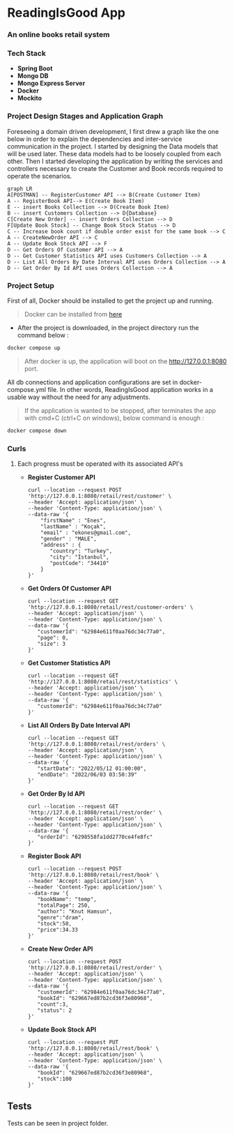 # ReadingIsGood App
### An online books retail system
### Tech Stack
* **Spring Boot**
* **Mongo DB**
* **Mongo Express Server**
* **Docker**
* **Mockito**
### Project Design Stages and Application Graph

Foreseeing a domain driven development, I first drew a graph like the one below in order to explain the dependencies and 
inter-service communication in the project. I started by designing the Data models that will be used later. 
These data models had to be loosely coupled from each other. Then I started developing the application by 
writing the services and controllers necessary to create the Customer and Book records required to operate the scenarios.

```mermaid  
graph LR  
A[POSTMAN] -- RegisterCustomer API --> B(Create Customer Item)  
A -- RegisterBook API--> E(Create Book Item)  
E -- insert Books Collection --> D(Create Book Item)  
B -- insert Customers Collection --> D{Database}  
C[Create New Order] -- insert Orders Collection --> D
F[Update Book Stock] -- Change Book Stock Status --> D
C -- Increase book count if double order exist for the same book --> C  
A -- CreateNewOrder API --> C
A -- Update Book Stock API --> F
D -- Get Orders Of Customer API --> A
D -- Get Customer Statistics API uses Customers Collection --> A
D -- List All Orders By Date Interval API uses Orders Collection --> A
D -- Get Order By Id API uses Orders Collection --> A
```

### Project Setup

First of all, Docker should be installed to get the project up and running.
> Docker can be installed from [here](https://docs.docker.com/desktop/mac/install/)
* After the project is downloaded, in the project directory run the command below :
```bash  
docker compose up
```  
> After docker is up, the application will boot on the http://127.0.0.1:8080 port.

All db connections and application configurations are set in docker-compose.yml file.
In other words, ReadingIsGood application works in a usable way without the need for any adjustments.

> If the application is wanted to be stopped, after terminates the app with cmd+C (ctrl+C on windows), below command is enough :

```bash  
docker compose down
```  
### Curls

1. Each progress must be operated with its associated API's
    * **Register Customer API**
      ```
      curl --location --request POST 'http://127.0.0.1:8080/retail/rest/customer' \
      --header 'Accept: application/json' \
      --header 'Content-Type: application/json' \
      --data-raw '{
          "firstName" : "Enes",
          "lastName" : "Koçak",
          "email" : "ekones@gmail.com",
          "gender" : "MALE",
          "address" : {
             "country": "Turkey",
             "city": "İstanbul",
             "postCode": "34410"
          }
      }'
      ```
    * **Get Orders Of Customer API**
      ```
      curl --location --request GET 'http://127.0.0.1:8080/retail/rest/customer-orders' \
      --header 'Accept: application/json' \
      --header 'Content-Type: application/json' \
      --data-raw '{
         "customerId": "62984e611f0aa76dc34c77a0",
         "page": 0,
         "size": 3
      }'
      ```
    * **Get Customer Statistics API**
      ```
      curl --location --request GET 'http://127.0.0.1:8080/retail/rest/statistics' \
      --header 'Accept: application/json' \
      --header 'Content-Type: application/json' \
      --data-raw '{
         "customerId": "62984e611f0aa76dc34c77a0"
      }'
      ```
    * **List All Orders By Date Interval API**
      ```
      curl --location --request GET 'http://127.0.0.1:8080/retail/rest/orders' \
      --header 'Accept: application/json' \
      --header 'Content-Type: application/json' \
      --data-raw '{
         "startDate": "2022/05/12 01:00:00",
         "endDate": "2022/06/03 03:50:39"
      }'
      ```

    * **Get Order By Id API**
      ```
      curl --location --request GET 'http://127.0.0.1:8080/retail/rest/order' \
      --header 'Accept: application/json' \
      --header 'Content-Type: application/json' \
      --data-raw '{
         "orderId": "6298558fa1dd2770ce4fe8fc"
      }'
      ```

    * **Register Book API**
      ```
      curl --location --request POST 'http://127.0.0.1:8080/retail/rest/book' \
      --header 'Accept: application/json' \
      --header 'Content-Type: application/json' \
      --data-raw '{
         "bookName": "temp",
         "totalPage": 250,
         "author": "Knut Hamsun",
         "genre":"dram",
         "stock":50,
         "price":34.33
      }'
      ```

    * **Create New Order API**
      ```
      curl --location --request POST 'http://127.0.0.1:8080/retail/rest/order' \
      --header 'Accept: application/json' \
      --header 'Content-Type: application/json' \
      --data-raw '{
         "customerId": "62984e611f0aa76dc34c77a0",
         "bookId": "629667ed87b2cd36f3e80968",
         "count":3,
         "status": 2
      }'
      ```

    * **Update Book Stock API**
      ```
      curl --location --request PUT 'http://127.0.0.1:8080/retail/rest/book' \
      --header 'Accept: application/json' \
      --header 'Content-Type: application/json' \
      --data-raw '{
         "bookId": "629667ed87b2cd36f3e80968",
         "stock":100
      }'
      ```
      
## Tests
Tests can be seen in project folder.
